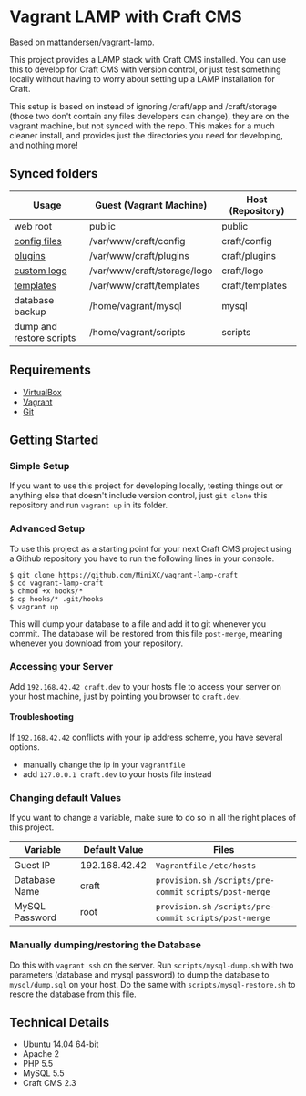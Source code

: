 Vagrant LAMP with Craft CMS
===========================
Based on [mattandersen/vagrant-lamp](https://github.com/mattandersen/vagrant-lamp).

This project provides a LAMP stack with Craft CMS installed. You can use this to develop for Craft CMS with version control, or just test something locally without having to worry about setting up a LAMP installation for Craft.

This setup is based on instead of ignoring /craft/app and /craft/storage (those two don't contain any files developers can change), they are on the vagrant machine, but not synced with the repo.
This makes for a much cleaner install, and provides just the directories you need for developing, and nothing more!

Synced folders
--------------
|                                  Usage                                       | Guest (Vagrant Machine)     | Host (Repository)  |
| ---------------------------------------------------------------------------- | --------------------------- | ------------------ |
| web root                                                                     | public                      | public             |
| [config files](http://buildwithcraft.com/docs/folder-structure#craft-config) | /var/www/craft/config       | craft/config       |
| [plugins](http://buildwithcraft.com/docs/folder-structure#craft-plugins)     | /var/www/craft/plugins      | craft/plugins      |
| [custom logo](http://buildwithcraft.com/docs/folder-structure#craft-storage) | /var/www/craft/storage/logo | craft/logo         |
| [templates](http://buildwithcraft.com/docs/templating-overview)              | /var/www/craft/templates    | craft/templates    |
| database backup                                                              | /home/vagrant/mysql         | mysql              |
| dump and restore scripts                                                     | /home/vagrant/scripts       | scripts            |

Requirements
------------
* [VirtualBox](http://www.virtualbox.com)
* [Vagrant](http://www.vagrantup.com)
* [Git](http://git-scm.com/)

Getting Started
---------------

### Simple Setup
If you want to use this project for developing locally, testing things out or anything else that doesn't include version control, just `git clone` this repository and run `vagrant up` in its folder.

### Advanced Setup
To use this project as a starting point for your next Craft CMS project using a Github repository you have to run the following lines in your console.

    $ git clone https://github.com/MiniXC/vagrant-lamp-craft
    $ cd vagrant-lamp-craft
    $ chmod +x hooks/*
    $ cp hooks/* .git/hooks
    $ vagrant up

This will dump your database to a file and add it to git whenever you commit. The database will be restored from this file `post-merge`, meaning whenever you download from your repository.

### Accessing your Server
Add `192.168.42.42 craft.dev` to your hosts file to access your server on your host machine, just by pointing you browser to `craft.dev`.

#### Troubleshooting
If `192.168.42.42` conflicts with your ip address scheme, you have several options.
* manually change the ip in your `Vagrantfile`
* add `127.0.0.1 craft.dev` to your hosts file instead

### Changing default Values
If you want to change a variable, make sure to do so in all the right places of this project.

| Variable       | Default Value |                               Files                       |
| -------------- | ------------- | --------------------------------------------------------- |
| Guest IP       | 192.168.42.42 | `Vagrantfile` `/etc/hosts`                                |
| Database Name  | craft         | `provision.sh` `/scripts/pre-commit` `scripts/post-merge` |
| MySQL Password | root          | `provision.sh` `/scripts/pre-commit` `scripts/post-merge` |

### Manually dumping/restoring the Database
Do this with `vagrant ssh` on the server. Run `scripts/mysql-dump.sh` with two parameters (database and mysql password) to dump the database to `mysql/dump.sql` on your host. Do the same with `scripts/mysql-restore.sh` to resore the database from this file.

Technical Details
-----------------
* Ubuntu 14.04 64-bit
* Apache 2
* PHP 5.5
* MySQL 5.5
* Craft CMS 2.3
